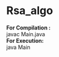 # Rsa_algo
<strong>For Compilation :</strong><br>
javac Main.java<br>
<strong>For Execution:</strong><br>
java Main
